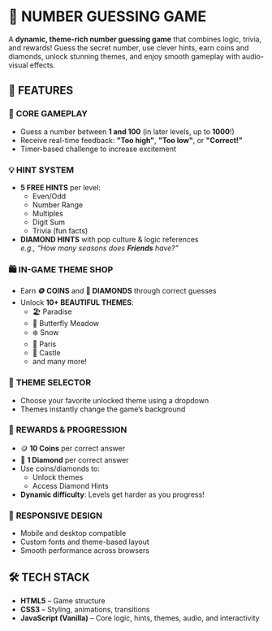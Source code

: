# 🎯 NUMBER GUESSING GAME

A **dynamic, theme-rich number guessing game** that combines logic, trivia, and rewards! Guess the secret number, use clever hints, earn coins and diamonds, unlock stunning themes, and enjoy smooth gameplay with audio-visual effects.

## 🌟 FEATURES

### 🧠 **CORE GAMEPLAY**
- Guess a number between **1 and 100** (in later levels, up to **1000**!)
- Receive real-time feedback: **"Too high"**, **"Too low"**, or **"Correct!"**
- Timer-based challenge to increase excitement

### 💡 **HINT SYSTEM**
- **5 FREE HINTS** per level:
  - Even/Odd
  - Number Range
  - Multiples
  - Digit Sum
  - Trivia (fun facts)
- **DIAMOND HINTS** with pop culture & logic references  
  _e.g., “How many seasons does **Friends** have?”_

### 🛍️ **IN-GAME THEME SHOP**
- Earn **🪙 COINS** and **💎 DIAMONDS** through correct guesses
- Unlock **10+ BEAUTIFUL THEMES**:
  - 🏖️ Paradise  
  - 🦋 Butterfly Meadow  
  - ❄️ Snow  
  - 🌇 Paris  
  - 🏰 Castle  
  - and many more!

### 🎨 **THEME SELECTOR**
- Choose your favorite unlocked theme using a dropdown
- Themes instantly change the game’s background

### 🎉 **REWARDS & PROGRESSION**
- 🪙 **10 Coins** per correct answer  
- 💎 **1 Diamond** per correct answer  
- Use coins/diamonds to:
  - Unlock themes
  - Access Diamond Hints
- **Dynamic difficulty**: Levels get harder as you progress!


### 📱 **RESPONSIVE DESIGN**
- Mobile and desktop compatible
- Custom fonts and theme-based layout
- Smooth performance across browsers

## 🛠️ TECH STACK

- **HTML5** – Game structure
- **CSS3** – Styling, animations, transitions
- **JavaScript (Vanilla)** – Core logic, hints, themes, audio, and interactivity




